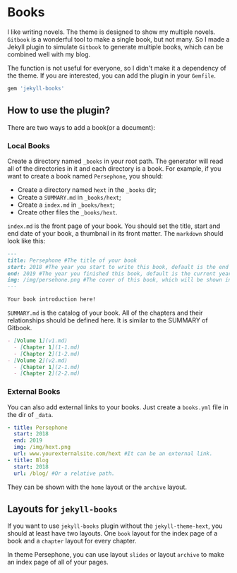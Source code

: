 # Books

I like writing novels. The theme is designed to show my multiple novels. `Gitbook` is a wonderful tool to make a single book, but not many. So I made a Jekyll plugin to simulate `Gitbook` to generate multiple books, which can be combined well with my blog.

The function is not useful for everyone, so I didn't make it a dependency of the theme. If you are interested, you can add the plugin in your `Gemfile`.

```ruby
gem 'jekyll-books'
```

## How to use the plugin?

There are two ways to add a book(or a document):

### Local Books

Create a directory named `_books` in your root path. The generator will read all of the directories in it and each directory is a book. For example, if you want to create a book named `Persephone`, you should:

- Create a directory named `hext` in the `_books` dir;
- Create a `SUMMARY.md` in `_books/hext`;
- Create a `index.md` in `_books/hext`;
- Create other files the `_books/hext`.

`index.md` is the front page of your book. You should set the title, start and end date of your book, a thumbnail in its front matter. The `markdown` should look like this:

```markdown
---
title: Persephone #The title of your book
start: 2018 #The year you start to write this book, default is the end year.
end: 2019 #The year you finished this book, default is the current year.
img: /img/persehone.png #The cover of this book, which will be shown in the home slides and the book index page.
---

Your book introduction here!
```

`SUMMARY.md` is the catalog of your book. All of the chapters and their relationships should be defined here. It is similar to the SUMMARY of Gitbook.

```markdown
- [Volume 1](v1.md)
  - [Chapter 1](1-1.md)
  - [Chapter 2](1-2.md)
- [Volume 2](v2.md)
  - [Chapter 1](2-1.md)
  - [Chapter 2](2-2.md)
```

### External Books

You can also add external links to your books. Just create a `books.yml` file in the dir of `_data`.

```yml
- title: Persephone
  start: 2018
  end: 2019
  img: /img/hext.png
  url: www.yourexternalsite.com/hext #It can be an external link.
- title: Blog
  start: 2018
  url: /blog/ #Or a relative path.
```

They can be shown with the `home` layout or the `archive` layout.

## Layouts for `jekyll-books`

If you want to use `jekyll-books` plugin without the `jekyll-theme-hext`, you should at least have two layouts. One `book` layout for the index page of a book and a `chapter` layout for every chapter.

In theme Persephone, you can use layout `slides` or layout `archive` to make an index page of all of your pages.
